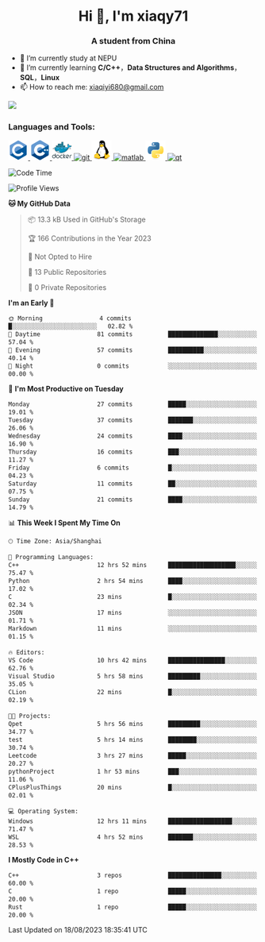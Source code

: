 <h1 align="center">Hi 👋, I'm xiaqy71</h1>
<h3 align="center">A student from China</h3>

- 🔭 I’m currently study at NEPU
- 🌱 I’m currently learning **C/C++**，**Data Structures and Algorithms**，**SQL**，**Linux**
- 📫 How to reach me: xiaqiyi680@gmail.com

![](https://github-readme-stats.vercel.app/api?username=xiaqy71)

<h3 align="left">Languages and Tools:</h3>
<p align="left"> <a href="https://www.cprogramming.com/" target="_blank" rel="noreferrer"> <img src="https://raw.githubusercontent.com/devicons/devicon/master/icons/c/c-original.svg" alt="c" width="40" height="40"/> </a> <a href="https://www.w3schools.com/cpp/" target="_blank" rel="noreferrer"> <img src="https://raw.githubusercontent.com/devicons/devicon/master/icons/cplusplus/cplusplus-original.svg" alt="cplusplus" width="40" height="40"/> </a> <a href="https://www.docker.com/" target="_blank" rel="noreferrer"> <img src="https://raw.githubusercontent.com/devicons/devicon/master/icons/docker/docker-original-wordmark.svg" alt="docker" width="40" height="40"/> </a> <a href="https://git-scm.com/" target="_blank" rel="noreferrer"> <img src="https://www.vectorlogo.zone/logos/git-scm/git-scm-icon.svg" alt="git" width="40" height="40"/> </a> <a href="https://www.linux.org/" target="_blank" rel="noreferrer"> <img src="https://raw.githubusercontent.com/devicons/devicon/master/icons/linux/linux-original.svg" alt="linux" width="40" height="40"/> </a> <a href="https://www.mathworks.com/" target="_blank" rel="noreferrer"> <img src="https://upload.wikimedia.org/wikipedia/commons/2/21/Matlab_Logo.png" alt="matlab" width="40" height="40"/> </a> <a href="https://www.python.org" target="_blank" rel="noreferrer"> <img src="https://raw.githubusercontent.com/devicons/devicon/master/icons/python/python-original.svg" alt="python" width="40" height="40"/> </a> <a href="https://www.qt.io/" target="_blank" rel="noreferrer"> <img src="https://upload.wikimedia.org/wikipedia/commons/0/0b/Qt_logo_2016.svg" alt="qt" width="40" height="40"/> </a> </p>

<!--START_SECTION:waka-->
![Code Time](http://img.shields.io/badge/Code%20Time-199%20hrs%2031%20mins-blue)

![Profile Views](http://img.shields.io/badge/Profile%20Views-9-blue)

**🐱 My GitHub Data** 

> 📦 13.3 kB Used in GitHub's Storage 
 > 
> 🏆 166 Contributions in the Year 2023
 > 
> 🚫 Not Opted to Hire
 > 
> 📜 13 Public Repositories 
 > 
> 🔑 0 Private Repositories 
 > 
**I'm an Early 🐤** 

```text
🌞 Morning                4 commits           █░░░░░░░░░░░░░░░░░░░░░░░░   02.82 % 
🌆 Daytime                81 commits          ██████████████░░░░░░░░░░░   57.04 % 
🌃 Evening                57 commits          ██████████░░░░░░░░░░░░░░░   40.14 % 
🌙 Night                  0 commits           ░░░░░░░░░░░░░░░░░░░░░░░░░   00.00 % 
```
📅 **I'm Most Productive on Tuesday** 

```text
Monday                   27 commits          █████░░░░░░░░░░░░░░░░░░░░   19.01 % 
Tuesday                  37 commits          ███████░░░░░░░░░░░░░░░░░░   26.06 % 
Wednesday                24 commits          ████░░░░░░░░░░░░░░░░░░░░░   16.90 % 
Thursday                 16 commits          ███░░░░░░░░░░░░░░░░░░░░░░   11.27 % 
Friday                   6 commits           █░░░░░░░░░░░░░░░░░░░░░░░░   04.23 % 
Saturday                 11 commits          ██░░░░░░░░░░░░░░░░░░░░░░░   07.75 % 
Sunday                   21 commits          ████░░░░░░░░░░░░░░░░░░░░░   14.79 % 
```


📊 **This Week I Spent My Time On** 

```text
🕑︎ Time Zone: Asia/Shanghai

💬 Programming Languages: 
C++                      12 hrs 52 mins      ███████████████████░░░░░░   75.47 % 
Python                   2 hrs 54 mins       ████░░░░░░░░░░░░░░░░░░░░░   17.02 % 
C                        23 mins             █░░░░░░░░░░░░░░░░░░░░░░░░   02.34 % 
JSON                     17 mins             ░░░░░░░░░░░░░░░░░░░░░░░░░   01.71 % 
Markdown                 11 mins             ░░░░░░░░░░░░░░░░░░░░░░░░░   01.15 % 

🔥 Editors: 
VS Code                  10 hrs 42 mins      ████████████████░░░░░░░░░   62.76 % 
Visual Studio            5 hrs 58 mins       █████████░░░░░░░░░░░░░░░░   35.05 % 
CLion                    22 mins             █░░░░░░░░░░░░░░░░░░░░░░░░   02.19 % 

🐱‍💻 Projects: 
Qpet                     5 hrs 56 mins       █████████░░░░░░░░░░░░░░░░   34.77 % 
test                     5 hrs 14 mins       ████████░░░░░░░░░░░░░░░░░   30.74 % 
Leetcode                 3 hrs 27 mins       █████░░░░░░░░░░░░░░░░░░░░   20.27 % 
pythonProject            1 hr 53 mins        ███░░░░░░░░░░░░░░░░░░░░░░   11.06 % 
CPlusPlusThings          20 mins             █░░░░░░░░░░░░░░░░░░░░░░░░   02.01 % 

💻 Operating System: 
Windows                  12 hrs 11 mins      ██████████████████░░░░░░░   71.47 % 
WSL                      4 hrs 52 mins       ███████░░░░░░░░░░░░░░░░░░   28.53 % 
```

**I Mostly Code in C++** 

```text
C++                      3 repos             ███████████████░░░░░░░░░░   60.00 % 
C                        1 repo              █████░░░░░░░░░░░░░░░░░░░░   20.00 % 
Rust                     1 repo              █████░░░░░░░░░░░░░░░░░░░░   20.00 % 
```




 Last Updated on 18/08/2023 18:35:41 UTC
<!--END_SECTION:waka-->




